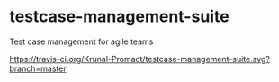# testcase-management-suite
Test case management for agile teams

https://travis-ci.org/Krunal-Promact/testcase-management-suite.svg?branch=master
